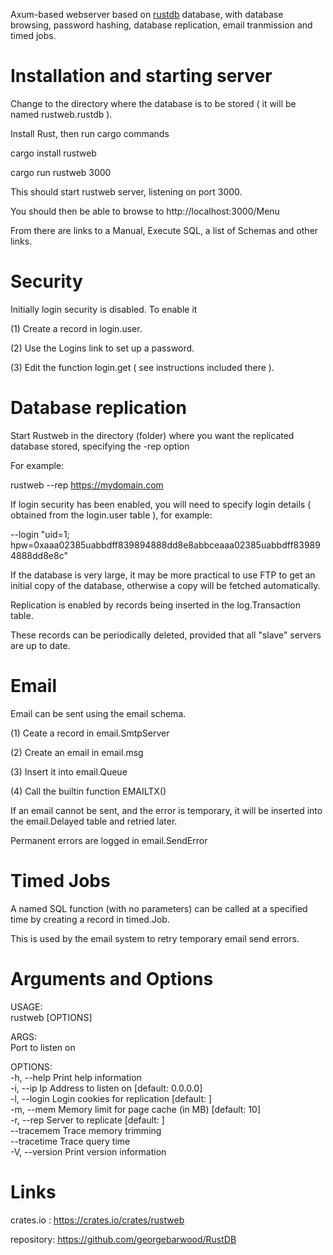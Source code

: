 Axum-based webserver based on [rustdb](https://github.com/georgebarwood/RustDB) database, with database browsing, password hashing, database replication, email tranmission and timed jobs.

Installation and starting server
================================
Change to the directory where the database is to be stored ( it will be named rustweb.rustdb ). 

Install Rust, then run cargo commands

cargo install rustweb

cargo run rustweb 3000

This should start rustweb server, listening on port 3000.

You should then be able to browse to http://localhost:3000/Menu

From there are links to a Manual, Execute SQL, a list of Schemas and other links.

Security
========

Initially login security is disabled. To enable it 

(1) Create a record in login.user.

(2) Use the Logins link to set up a password.

(3) Edit the function login.get ( see instructions included there ).

Database replication
====================

Start Rustweb in the directory (folder) where you want the replicated database stored, specifying the  -rep option

For example:

rustweb --rep https://mydomain.com

If login security has been enabled, you will need to specify login details ( obtained from the login.user table ), for example:

--login "uid=1; hpw=0xaaa02385uabbdff839894888dd8e8abbceaaa02385uabbdff839894888dd8e8c"

If the database is very large, it may be more practical to use FTP to get an initial copy of the database, otherwise a copy will be fetched automatically.

Replication is enabled by records being inserted in the log.Transaction table. 

These records can be periodically deleted, provided that all "slave" servers are up to date.

Email
=====

Email can be sent using the email schema.

(1) Ceate a record in email.SmtpServer

(2) Create an email in email.msg

(3) Insert it into email.Queue

(4) Call the builtin function EMAILTX()

If an email cannot be sent, and the error is temporary, it will be inserted into the email.Delayed table and retried later.

Permanent errors are logged in email.SendError

Timed Jobs
==========

A named SQL function (with no parameters) can be called at a specified time by creating a record in timed.Job.

This is used by the email system to retry temporary email send errors.

Arguments and Options
=====================

USAGE:\
    rustweb [OPTIONS] <PORT>

ARGS:\
    <PORT>    Port to listen on

OPTIONS:\
    -h, --help             Print help information\
    -i, --ip <IP>          Ip Address to listen on [default: 0.0.0.0]\
    -l, --login <LOGIN>    Login cookies for replication [default: ]\
    -m, --mem <MEM>        Memory limit for page cache (in MB) [default: 10]\
    -r, --rep <REP>        Server to replicate [default: ]\
        --tracemem         Trace memory trimming\
        --tracetime        Trace query time\
    -V, --version          Print version information

Links
=====

crates.io : https://crates.io/crates/rustweb

repository: https://github.com/georgebarwood/RustDB